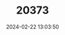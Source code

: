 ---
title: "20373"
category: "Sonorella eremita"
draft: false
date: 2024-02-22 13:03:50
languages:
  English: ["Sax Xavier Talus Snail"]
---